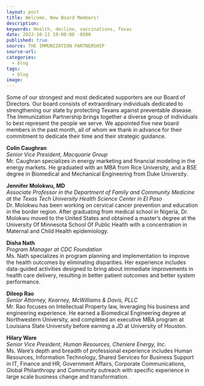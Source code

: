 ```yaml
---
layout: post
title: Welcome, New Board Members!
description:
keywords: Health, decline, vaccinations, Texas
date: 2022-10-11 19:00:00 -0500
published: true
source: THE IMMUNIZATION PARTNERSHIP
source-url:
categories:
  - blog
tags:
  - blog
image:
---
```

Some of our strongest and most dedicated supporters are our Board of Directors. Our board consists of extraordinary individuals dedicated to strengthening our state by protecting Texans against preventable disease. The Immunization Partnership brings together a diverse group of individuals to best represent the people we serve. We appointed five new board members in the past month, all of whom we thank in advance for their commitment to dedicate their time and their strategic guidance.

**Colin Caughran**<br>*Senior Vice President, Macquarie Group*<br>Mr. Caughran specializes in energy marketing and financial modeling in the energy markets. He graduated with an MBA from Rice University, and a BSE degree in Biomedical and Mechanical Engineering from Duke University.

**Jennifer Molokwu, MD**<br>*Associate Professor in the Department of Family and Community Medicine at the Texas Tech University Health Science Center in El Paso*<br>Dr. Molokwu has been working on cervical cancer prevention and education in the border region. After graduating from medical school in Nigeria, Dr. Molokwu moved to the United States and obtained a master’s degree at the University Of Minnesota School Of Public Health with a concentration in Maternal and Child Health epidemiology.&nbsp;&nbsp;

**Disha Nath**<br>*Program Manager at CDC Foundation*<br>Ms. Nath specializes in program planning and implementation to improve the health outcomes by eliminating disparities. Her experience includes data-guided activities designed to bring about immediate improvements in health care delivery, resulting in better patient outcomes and better system performance.

**Dileep Rao**<br>*Senior Attorney, Kearney, McWilliams & Davis, PLLC*<br>Mr. Rao focuses on Intellectual Property law, leveraging his business and engineering experience. He earned a Biomedical Engineering degree at Northwestern University, and completed an executive MBA program at Louisiana State University before earning a JD at University of Houston.

**Hilary Ware**<br>*Senior Vice President, Human Resources, Cheniere Energy, Inc.*<br>Ms. Ware’s depth and breadth of professional experience includes Human Resources, Information Technology, Shared Services for Business Support in IT, Finance and HR, Government Affairs, Corporate Communications, Global Philanthropy and Community outreach with specific experience in large scale business change and transformation.

&nbsp;

&nbsp;

&nbsp;